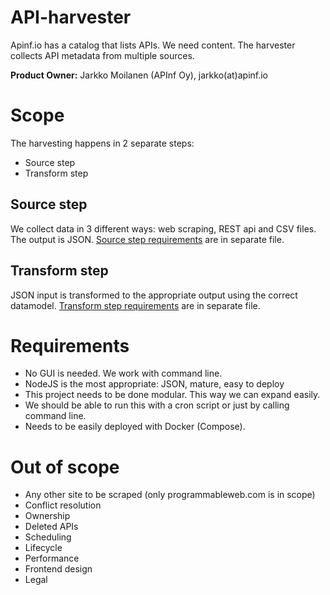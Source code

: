 # API-harvester

Apinf.io has a catalog that lists APIs. We need content. The harvester collects API metadata from multiple sources.

**Product Owner:** Jarkko Moilanen (APInf Oy), jarkko(at)apinf.io

# Scope

The harvesting happens in 2 separate steps:
- Source step
- Transform step

## Source step
We collect data in 3 different ways: web scraping, REST api and CSV files.
The output is JSON.
[Source step requirements](docs/source-step/requirements.md) are in separate file.

## Transform step
JSON input is transformed to the appropriate output using the correct datamodel.
[Transform step requirements](docs/transform-step/requirements.md) are in separate file.


# Requirements
- No GUI is needed. We work with command line.
- NodeJS is the most appropriate: JSON, mature, easy to deploy
- This project needs to be done modular. This way we can expand easily.
- We should be able to run this with a cron script or just by calling command line.
- Needs to be easily deployed with Docker (Compose).

# Out of scope
- Any other site to be scraped (only programmableweb.com is in scope)
- Conflict resolution
- Ownership
- Deleted APIs
- Scheduling
- Lifecycle
- Performance
- Frontend design
- Legal
